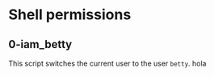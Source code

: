 # Shell permissions

## 0-iam_betty

This script switches the current user to the user `betty`.
hola
